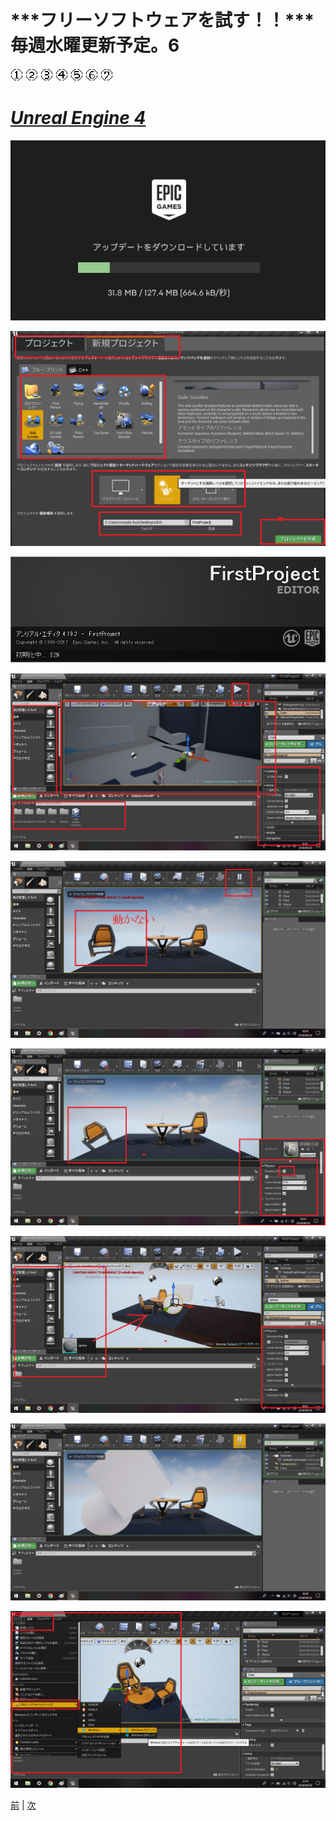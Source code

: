# ***フリーソフトウェアを試す！！***毎週水曜更新予定。6

[![](https://raw.githubusercontent.com/175B005/direction_rink/master/d1.png)](https://github.com/175B005/weekreport)  [![](https://raw.githubusercontent.com/175B005/direction_rink/master/d2.png)](https://github.com/175B005/weekreport2)  [![](https://raw.githubusercontent.com/175B005/direction_rink/master/d3.png)](https://github.com/175B005/weekreport3)  [![](https://raw.githubusercontent.com/175B005/direction_rink/master/d4.png)](https://github.com/175B005/weekreport4)  [![](https://raw.githubusercontent.com/175B005/direction_rink/master/d5.png)](https://github.com/175B005/weekreport5)  [![](https://raw.githubusercontent.com/175B005/direction_rink/master/d6.png)](https://github.com/175B005/weekreport6)  [![](https://raw.githubusercontent.com/175B005/direction_rink/master/d7.png)](https://github.com/175B005/weekreport7)

# [*Unreal Engine 4*](https://www.unrealengine.com)

![](https://raw.githubusercontent.com/175B005/weekreport8/master/d1.png)

![](https://raw.githubusercontent.com/175B005/weekreport8/master/d2.png)

![](https://raw.githubusercontent.com/175B005/weekreport8/master/d3.png)

![](https://raw.githubusercontent.com/175B005/weekreport8/master/d4.png)

![](https://raw.githubusercontent.com/175B005/weekreport8/master/d7.png)

![](https://raw.githubusercontent.com/175B005/weekreport8/master/d8.png)

![](https://raw.githubusercontent.com/175B005/weekreport8/master/d9.png)

![](https://raw.githubusercontent.com/175B005/weekreport8/master/d10.png)

![](https://raw.githubusercontent.com/175B005/weekreport8/master/d12.png)





[前](https://github.com/175B005/weekreport6) | [次](https://github.com/175B005/weekreport8)
